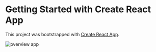 # Getting Started with Create React App

This project was bootstrapped with [Create React App](https://github.com/facebook/create-react-app).

![overview app]('heroesapp.png')
